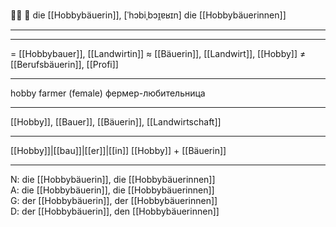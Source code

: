 👩‍🌾 🔴 die [[Hobbybäuerin]], [ˈhɔbiˌbɔɪ̯ɐʁɪn]
die [[Hobbybäuerinnen]]

---

---
= [[Hobbybauer]], [[Landwirtin]]
≈ [[Bäuerin]], [[Landwirt]], [[Hobby]]
≠ [[Berufsbäuerin]], [[Profi]]

---
hobby farmer (female)
фермер-любительница

---
[[Hobby]], [[Bauer]], [[Bäuerin]], [[Landwirtschaft]]

---
[[Hobby]]|[[bau]]|[[er]]|[[in]]
[[Hobby]] + [[Bäuerin]]


---
N: die [[Hobbybäuerin]], die [[Hobbybäuerinnen]]  
A: die [[Hobbybäuerin]], die [[Hobbybäuerinnen]]  
G: der [[Hobbybäuerin]], der [[Hobbybäuerinnen]]  
D: der [[Hobbybäuerin]], den [[Hobbybäuerinnen]]
